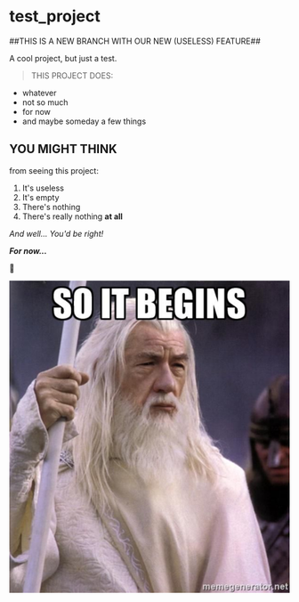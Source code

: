 # test_project

##THIS IS A NEW BRANCH WITH OUR NEW (USELESS) FEATURE##

A cool project, but just a test.

> THIS PROJECT DOES:
- whatever
- not so much
- for now
- and maybe someday a few things

## YOU MIGHT THINK

from seeing this project:

1. It's useless
2. It's empty
3. There's nothing
4. There's really nothing **at all**

*And well... You'd be right!*

***For now...***

👀

![So it begins](./so_it_begins.jpg)